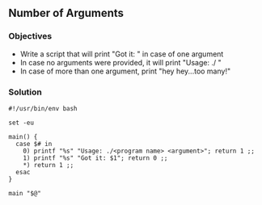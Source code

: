 ## Number of Arguments

### Objectives

* Write a script that will print "Got it: <argument value>" in case of one argument
* In case no arguments were provided, it will print "Usage: ./<program name> <argument>"
* In case of more than one argument, print "hey hey...too many!"

### Solution

```
#!/usr/bin/env bash

set -eu

main() {
  case $# in
    0) printf "%s" "Usage: ./<program name> <argument>"; return 1 ;;
    1) printf "%s" "Got it: $1"; return 0 ;;
    *) return 1 ;;
  esac
}

main "$@"
```


